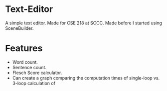 # Text-Editor
A simple text editor. Made for CSE 218 at SCCC. Made before I started using SceneBuilder.

# Features
- Word count.
- Sentence count.
- Flesch Score calculator.
- Can create a graph comparing the computation times of single-loop vs. 3-loop calculation of 
